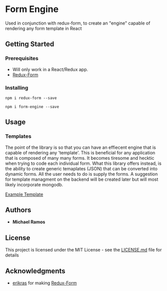 # Form Engine

Used in conjunction with redux-form, to create an "engine" capable of rendering any form template in React

## Getting Started



### Prerequisites

- Will only work in a React/Redux app. 
- [Redux-Form](https://github.com/erikras/redux-form/)


### Installing



```
npm i redux-form --save
```

```
npm i form-engine --save
```



## Usage

### Templates
The point of the library is so that you can have an effiecent engine that is capable of rendering any 'template'. This is beneficial for any application that is composed of many many forms. It becomes tiresome and hecktic when trying to code each individual form. What this library offers instead, is the ability to create generic temaplates (JSON) that can be converted into dynamic forms. All the user needs to do is supply the forms. A suggestion for template managment on the backend will be created later but will most likely incorporate mongodb.

[Example Template](https://github.com/datastructr/form-engine/blob/master/examples/template.js)


## Authors

* **Michael Ramos**


## License

This project is licensed under the MIT License - see the [LICENSE.md](LICENSE.md) file for details

## Acknowledgments

* [erikras](https://github.com/erikras) for making [Redux-Form](https://github.com/erikras/redux-form/)

